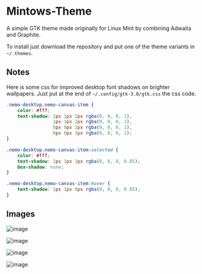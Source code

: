 # Mintows-Theme
A simple GTK theme made originally for Linux Mint by combining Adwaita and Graphite.  

To install just download the repository and put one of the theme variants in `~/.themes`.

## Notes
Here is some css for improved desktop font shadows on brighter wallpapers. Just put at the end of `~/.config/gtk-3.0/gtk.css` the css code.
```css
.nemo-desktop.nemo-canvas-item {
    color: #fff;
    text-shadow: 1px 1px 1px rgba(0, 0, 0, 1),
                 1px 1px 2px rgba(0, 0, 0, 1),
                 0px 0px 2px rgba(0, 0, 0, 1),
                 0px 0px 3px rgba(0, 0, 0, 1);
}

.nemo-desktop.nemo-canvas-item:selected {
    color: #fff;
    text-shadow: 1px 1px 3px rgba(0, 0, 0, 0.85);
    box-shadow: none;
}

.nemo-desktop.nemo-canvas-item:hover {
    text-shadow: 1px 1px 0px rgba(0, 0, 0, 0.85);
}
```

## Images
![image](https://github.com/user-attachments/assets/7d40e79a-b468-4890-8b92-bcdc1fa380f5)

![image](https://github.com/user-attachments/assets/3c143177-75d2-44dd-b80a-8f1e9c34ea81)

![image](https://github.com/user-attachments/assets/9d496e30-9eec-4f45-8de5-c7a5e490a02b)

![image](https://github.com/user-attachments/assets/7eac57e8-8e64-4429-b16f-8dc5630a1433)

